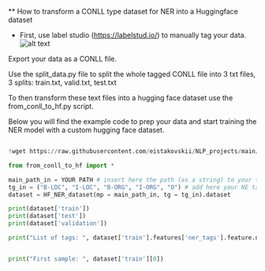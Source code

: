 ** How to transform a CONLL type dataset for NER into a Huggingface dataset

* First, use label studio (https://labelstud.io/) to manually tag your data.
![alt text](https://github.com/eistakovskii/NLP_projects/blob/main/NER/CONLL_TO_HF/label_studio_ex.png)

Export your data as a CONLL file.

Use the split_data.py file to split the whole tagged CONLL file into 3 txt files, 3 splits: train.txt, valid.txt, test.txt

To then transform these text files into a hugging face dataset use the from_conll_to_hf.py script.

Below you will find the example code to prep your data and start training the NER model with a custom hugging face dataset.


```python

!wget https://raw.githubusercontent.com/eistakovskii/NLP_projects/main/NER/CONLL_TO_HF/from_conll_to_hf.py

from from_conll_to_hf import *

main_path_in = YOUR PATH # insert here the path (as a string) to your txt files that were split beforehand into train, valid and test splits 
tg_in = ("B-LOC", "I-LOC", "B-ORG", "I-ORG", "O") # add here your NE tags in the BIO format as a tuple
dataset = HF_NER_dataset(mp = main_path_in, tg = tg_in).dataset

print(dataset['train'])
print(dataset['test'])
print(dataset['validation'])

print("List of tags: ", dataset['train'].features['ner_tags'].feature.names)


print("First sample: ", dataset['train'][0])

```


